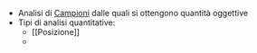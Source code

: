 - Analisi di [Campioni]([[Campione]]) dalle quali si ottengono quantità oggettive
- Tipi di analisi quantitative:
	- [[Posizione]]
	-
